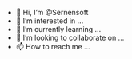 - 👋 Hi, I’m @Sernensoft
- 👀 I’m interested in ...
- 🌱 I’m currently learning ...
- 💞️ I’m looking to collaborate on ...
- 📫 How to reach me ...

<!---
Sernensoft/Sernensoft is a ✨ special ✨ repository because its `README.md` (this file) appears on your GitHub profile.
You can click the Preview link to take a look at your changes.
--->

